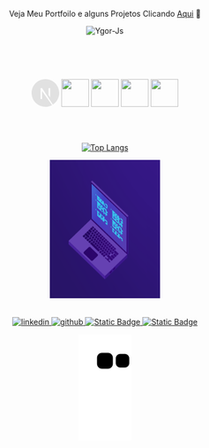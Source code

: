 <p align="center" >Veja Meu Portfoilo e alguns Projetos Clicando <a href="https://ygormendanha.com.br">Aqui</a> 🚀
</p>
<div align="center">
<img alt="Ygor-Js" height="100" width="100" src="https://i.picasion.com/pic92/027abdd8064c7fc85b67ed1a662f20ee.gif">
</div>

<br/><br/>

<div align="center" ><br>
  <svg  width="50px" height="50px"  viewBox="0 0 128 128">
      <path fill="#E1E1E1" d="M64 0C28.7 0 0 28.7 0 64s28.7 64 64 64c11.2 0 21.7-2.9 30.8-7.9L48.4 55.3v36.6h-6.8V41.8h6.8l50.5 75.8C116.4 106.2 128 86.5 128 64c0-35.3-28.7-64-64-64zm22.1 84.6l-7.5-11.3V41.8h7.5v42.8z"/>
</svg>
<img width="50px" height="50px" src="https://cdn.jsdelivr.net/gh/devicons/devicon/icons/tailwindcss/tailwindcss-plain.svg" />
<img width="50px" height="50px"  src="https://cdn.jsdelivr.net/gh/devicons/devicon/icons/typescript/typescript-original.svg" />
<img width="50px" height="50px"  src="https://cdn.jsdelivr.net/gh/devicons/devicon/icons/nodejs/nodejs-original.svg" />
<img width="50px" height="50px" src="https://cdn.jsdelivr.net/gh/devicons/devicon/icons/python/python-original.svg" />

</div>

<br/><br/>

<div align="center">
  
[![Top Langs](https://github-readme-stats.vercel.app/api/top-langs/?username=YgorMendanha&langs_count=4&card_width=450&title_color=ea7af4&text_color=ea7af4&bg_color=1B0D3C)](https://github.com/anuraghazra/github-readme-stats)

<img alt="Animation" height="250" width="200" src="Animation.gif">

</div>

<br/>

<p align="center">
    <a target="_blank" href="https://www.linkedin.com/in/ygormendanha"/>
        <img alt="linkedin" src="https://img.shields.io/badge/linkedin-%230077B5.svg?&style=for-the-badge&logo=linkedin&logoColor=white&link=mailto:https://www.linkedin.com/in/ygormendanha/">
    </a>   
    <a target="_blank" href="https://github.com/YgorMendanha">
    <img alt="github" src="https://img.shields.io/github/followers/YgorMendanha?color=181717&logo=github&style=for-the-badge&label=github" />
  </a>
  <a target="_blank" href="https://wa.me/message/YQXEGG4GZBDDG1">
    <img alt="Static Badge" src="https://img.shields.io/badge/whatsapp-green?logo=whatsapp&logoColor=white&style=for-the-badge&color=25D366&link=https%3A%2F%2Fwa.me%2Fmessage%2FYQXEGG4GZBDDG1">
  </a>
  <a target="_blank" href="https://www.ygormendanha.com.br">
    <img alt="Static Badge" src="https://img.shields.io/badge/site-green?logo=data%3Aimage%2Fpng%3Bbase64%2CiVBORw0KGgoAAAANSUhEUgAAADIAAAAyCAYAAAAeP4ixAAAACXBIWXMAAAsTAAALEwEAmpwYAAACiElEQVR4nO2ZTWoUQRSAKztDormCGF14iGjiiMsERcgVks2sIgzmIHFE8AzRuFFIVBByAY1uXCgYIbbGSSYbwU8e84Si0j%2FVPenqCvQHAz1NVc37pru63qs2pqWlJXqA28BjYA840o8c94GOiR3gKvCGYl5LWxMjwDyQ4E8CzJmYAG4Ax5TnZzRXRu554CQlyE29SlP6keNnKe12YpX4C6zl9HmYInMrbOR%2BEl2PvltOv40wUZ8OZKGqhPUn2HwwoQGuA4dVJQTgotP%2FtwkJMAG8G0dCAC45YxyakAB3UiZqr8I4HWeM9%2FVEnB3AUyeAl3KVKozzotHJDnxyAlisMMaDlKu6UE%2FE2UEMrR%2FfBS7o%2BbvAPnAA3M%2Fp39U5ZbMdVMIREYkZPbcM%2FLECOyghkQCzTYh8LJAQvntKnEjaElxCA1otkJDv9zwlOo1IOMFlSSw7a07v3ErIAwBYAl45bcJISAaqpeie1glHOidWS0jM6BwiuARwJac8LZrYvhJJrRO7oDw9K4mdWh%2BxOZVdKQltsyKpuJa7A8mdJO2g7hU7R0Jyp0VrxS6UiLGy69kJ4HmV6DrtljzmxEpTEvO%2B5SnwtUBiN3gNYe0AJr6VHfCtQEIYmNBwep3ILU%2F11voCfJZjPTfpPGIHTWwou6xVGEfkGi1P%2B04AmxXGmEjJnZ7UE3EGmi%2FZlE4V9NHc7O4go5XWZqpk%2F7R64m19EfuLTI8p8Qu4ZkLDKC0vfWtlSAybLE%2F7TjDPx5BofNfcZb1g3ykuif%2FoOzuXLa0Kp3VTuZOyAxiPhABc1s2zsgyj2CiwkRePJV9W%2FgBumhgBZjNuM5dtqeVN7DB64%2FRIS9JB0PK0paXFnAX%2FAHEX6S1QU5bLAAAAAElFTkSuQmCC&logoColor=white&color=AA49E6&link=https%3A%2F%2Fwww.ygormendanha.com.br&style=for-the-badge">

  </a>

</p>

<div align="center">

![Snake animation](https://github.com/YgorMendanha/YgorMendanha/blob/output/github-contribution-grid-snake.svg)

</div>

<br/>
